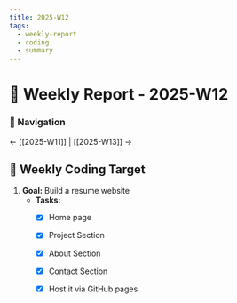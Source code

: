 ```yaml
---
title: 2025-W12
tags:
  - weekly-report
  - coding
  - summary
---
```

# 📆 Weekly Report - 2025-W12

### 📌 Navigation  
← [[2025-W11]] | [[2025-W13]] →  

## 🎯 Weekly Coding Target  
1. **Goal:**   Build a resume website
	- **Tasks:**   
		- [x] Home page
		- [x] Project Section
		- [x] About Section 
		- [x] Contact Section
		- [x] Host it via GitHub pages

